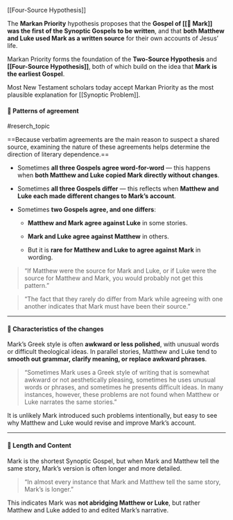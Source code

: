 [[Four-Source Hypothesis]]

The **Markan Priority** hypothesis proposes that the **Gospel of [[📜 Mark]] was the first of the Synoptic Gospels to be written**, and that **both Matthew and Luke used Mark as a written source** for their own accounts of Jesus’ life.

Markan Priority forms the foundation of the **Two-Source Hypothesis** and **[[Four-Source Hypothesis]]**, both of which build on the idea that **Mark is the earliest Gospel**.

Most New Testament scholars today accept Markan Priority as the most plausible explanation for [[Synoptic Problem]].

#### 🧩 **Patterns of agreement**
#reserch_topic 

==Because verbatim agreements are the main reason to suspect a shared source, examining the nature of these agreements helps determine the direction of literary dependence.==

- Sometimes **all three Gospels agree word-for-word** — this happens when **both Matthew and Luke copied Mark directly without changes**.
    
- Sometimes **all three Gospels differ** — this reflects when **Matthew and Luke each made different changes to Mark’s account**.
    
- Sometimes **two Gospels agree, and one differs**:
    
    - **Matthew and Mark agree against Luke** in some stories.
        
    - **Mark and Luke agree against Matthew** in others.
        
    - But it is **rare for Matthew and Luke to agree against Mark** in wording.
        

> “If Matthew were the source for Mark and Luke, or if Luke were the source for Matthew and Mark, you would probably not get this pattern.”

> “The fact that they rarely do differ from Mark while agreeing with one another indicates that Mark must have been their source.”

---

#### 📝 **Characteristics of the changes**

Mark’s Greek style is often **awkward or less polished**, with unusual words or difficult theological ideas. In parallel stories, Matthew and Luke tend to **smooth out grammar, clarify meaning, or replace awkward phrases**.

> “Sometimes Mark uses a Greek style of writing that is somewhat awkward or not aesthetically pleasing, sometimes he uses unusual words or phrases, and sometimes he presents difficult ideas. In many instances, however, these problems are not found when Matthew or Luke narrates the same stories.”

It is unlikely Mark introduced such problems intentionally, but easy to see why Matthew and Luke would revise and improve Mark’s account.

---

#### 📏 **Length and Content**

Mark is the shortest Synoptic Gospel, but when Mark and Matthew tell the same story, Mark’s version is often longer and more detailed.

> “In almost every instance that Mark and Matthew tell the same story, Mark’s is longer.”

This indicates Mark was **not abridging Matthew or Luke**, but rather Matthew and Luke added to and edited Mark’s narrative.